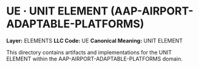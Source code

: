 # UE · UNIT ELEMENT (AAP-AIRPORT-ADAPTABLE-PLATFORMS)

**Layer:** ELEMENTS
**LLC Code:** UE
**Canonical Meaning:** UNIT ELEMENT

This directory contains artifacts and implementations for the UNIT ELEMENT within the AAP-AIRPORT-ADAPTABLE-PLATFORMS domain.
